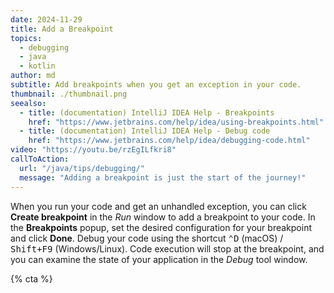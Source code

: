 ```yaml
---
date: 2024-11-29
title: Add a Breakpoint
topics:
  - debugging
  - java
  - kotlin
author: md
subtitle: Add breakpoints when you get an exception in your code.
thumbnail: ./thumbnail.png
seealso:
  - title: (documentation) IntelliJ IDEA Help - Breakpoints
    href: "https://www.jetbrains.com/help/idea/using-breakpoints.html"
  - title: (documentation) IntelliJ IDEA Help - Debug code
    href: "https://www.jetbrains.com/help/idea/debugging-code.html"
video: "https://youtu.be/rzEgILfkri8"
callToAction:
  url: "/java/tips/debugging/"
  message: "Adding a breakpoint is just the start of the journey!"
---
```


When you run your code and get an unhandled exception, you can click **Create breakpoint** in the _Run_ window to add a breakpoint to your code. In the **Breakpoints** popup, set the desired configuration for your breakpoint and click **Done**. Debug your code using the shortcut <kbd>⌃D</kbd> (macOS) / <kbd>Shift+F9</kbd> (Windows/Linux). Code execution will stop at the breakpoint, and you can examine the state of your application in the _Debug_ tool window.

{% cta %}
